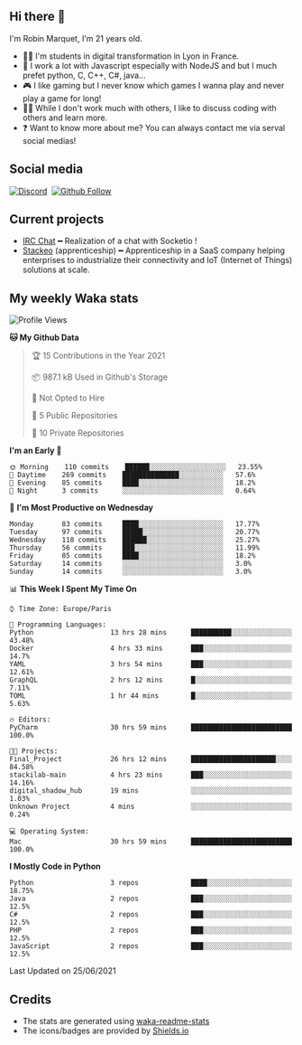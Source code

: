## Hi there 👋

I'm Robin Marquet, I'm 21 years old.

- 👨‍💻 I'm students in digital transformation in Lyon in France.
- 🌱 I work a lot with Javascript especially with NodeJS and but I much prefet python, C, C++, C#, java...
- 🎮 I like gaming but I never know which games I wanna play and never play a game for long!
- 👯‍♀️ While I don't work much with others, I like to discuss coding with others and learn more.
- ❓ Want to know more about me? You can always contact me via serval social medias!

## Social media

[![Discord](https://img.shields.io/discord/759460462105854022?label=rmarquet%232048&style=for-the-badge&logo=discord&logoColor=ffffff)](https://github.com/rmarquet21)
‎‎ [![Github Follow](https://img.shields.io/github/followers/rmarquet21?logo=github&logoColor=ffffff&style=for-the-badge)](https://github.com/rmarquet21)

## Current projects

- [IRC Chat](https://socket.io/) ━ Realization of a chat with Socketio !
- [Stackeo](https://www.stackeo.io/) (apprenticeship) ━ Apprenticeship in a SaaS company helping enterprises to industrialize their connectivity and IoT (Internet of Things) solutions at scale.

## My weekly Waka stats

<!--START_SECTION:waka-->
![Profile Views](http://img.shields.io/badge/Profile%20Views-2-blue)

**🐱 My Github Data** 

> 🏆 15 Contributions in the Year 2021
 > 
> 📦 987.1 kB Used in Github's Storage 
 > 
> 🚫 Not Opted to Hire
 > 
> 📜 5 Public Repositories 
 > 
> 🔑 10 Private Repositories  
 > 
**I'm an Early 🐤** 

```text
🌞 Morning    110 commits    ██████░░░░░░░░░░░░░░░░░░░   23.55% 
🌆 Daytime    269 commits    ██████████████░░░░░░░░░░░   57.6% 
🌃 Evening    85 commits     ████░░░░░░░░░░░░░░░░░░░░░   18.2% 
🌙 Night      3 commits      ░░░░░░░░░░░░░░░░░░░░░░░░░   0.64%

```
📅 **I'm Most Productive on Wednesday** 

```text
Monday       83 commits     ████░░░░░░░░░░░░░░░░░░░░░   17.77% 
Tuesday      97 commits     █████░░░░░░░░░░░░░░░░░░░░   20.77% 
Wednesday    118 commits    ██████░░░░░░░░░░░░░░░░░░░   25.27% 
Thursday     56 commits     ███░░░░░░░░░░░░░░░░░░░░░░   11.99% 
Friday       85 commits     ████░░░░░░░░░░░░░░░░░░░░░   18.2% 
Saturday     14 commits     ░░░░░░░░░░░░░░░░░░░░░░░░░   3.0% 
Sunday       14 commits     ░░░░░░░░░░░░░░░░░░░░░░░░░   3.0%

```


📊 **This Week I Spent My Time On** 

```text
⌚︎ Time Zone: Europe/Paris

💬 Programming Languages: 
Python                   13 hrs 28 mins      ██████████░░░░░░░░░░░░░░░   43.48% 
Docker                   4 hrs 33 mins       ███░░░░░░░░░░░░░░░░░░░░░░   14.7% 
YAML                     3 hrs 54 mins       ███░░░░░░░░░░░░░░░░░░░░░░   12.61% 
GraphQL                  2 hrs 12 mins       █░░░░░░░░░░░░░░░░░░░░░░░░   7.11% 
TOML                     1 hr 44 mins        █░░░░░░░░░░░░░░░░░░░░░░░░   5.63%

🔥 Editors: 
PyCharm                  30 hrs 59 mins      █████████████████████████   100.0%

🐱‍💻 Projects: 
Final_Project            26 hrs 12 mins      █████████████████████░░░░   84.58% 
stackilab-main           4 hrs 23 mins       ███░░░░░░░░░░░░░░░░░░░░░░   14.16% 
digital_shadow_hub       19 mins             ░░░░░░░░░░░░░░░░░░░░░░░░░   1.03% 
Unknown Project          4 mins              ░░░░░░░░░░░░░░░░░░░░░░░░░   0.24%

💻 Operating System: 
Mac                      30 hrs 59 mins      █████████████████████████   100.0%

```

**I Mostly Code in Python** 

```text
Python                   3 repos             ████░░░░░░░░░░░░░░░░░░░░░   18.75% 
Java                     2 repos             ███░░░░░░░░░░░░░░░░░░░░░░   12.5% 
C#                       2 repos             ███░░░░░░░░░░░░░░░░░░░░░░   12.5% 
PHP                      2 repos             ███░░░░░░░░░░░░░░░░░░░░░░   12.5% 
JavaScript               2 repos             ███░░░░░░░░░░░░░░░░░░░░░░   12.5%

```



 Last Updated on 25/06/2021
<!--END_SECTION:waka-->

## Credits

- The stats are generated using [waka-readme-stats](https://github.com/anmol098/waka-readme-stats)
- The icons/badges are provided by [Shields.io](https://shields.io/)
